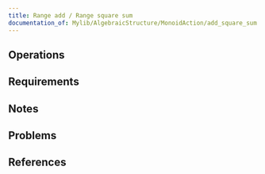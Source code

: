 ```yaml
---
title: Range add / Range square sum
documentation_of: Mylib/AlgebraicStructure/MonoidAction/add_square_sum.cpp
---
```


## Operations

## Requirements

## Notes

## Problems

## References
